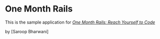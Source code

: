 # One Month Rails

This is the sample application for
[*One Month Rails: Reach Yourself to Code*](http://onemonthrails.com)

by [Saroop Bharwani]